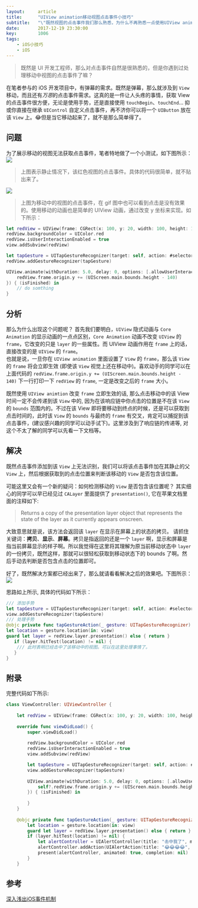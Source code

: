 ```yaml
---
layout:     article
title:      "UIView animation移动视图点击事件小技巧"
subtitle:   "\"既然视图的点击事件我们那么熟悉，为什么不再熟悉一点使用UIView animation移动视图的点击事件呢？你还可以趁机深入一下Core Animation的细微差别。\""
date:       2017-12-19 23:30:00
key:        1006
tags:
    - iOS小技巧
    - iOS
---
```


> 既然是 UI 开发工程师，那么对点击事件自然是很熟悉的，但是你遇到过处理移动中视图的点击事件了嘛？<!--more-->

在笔者参与的 iOS 开发项目中，有弹幕的需求。既然是弹幕，那么就涉及到 `View` 移动，而且还有*万恶*的点击事件需求。这真的是一件让人头疼的事情，获取 View 的点击事件很方便，无论是使用手势，还是直接使用 `touchBegin`、`touchEnd`... 抑或你直接在继承 `UIControl` 自定义点击事件，再不济你可以将一个 `UIButton` 放在该 `View` 上。😂但是当它移动起来了，就不是那么简单得了。

## 问题
为了展示移动的视图无法获取点击事件，笔者特地做了一个小测试，如下图所示：
![](https://user-images.githubusercontent.com/9990834/34166489-01db592c-e51a-11e7-968c-16979a6c8a9f.gif)
> 上图表示静止情况下，该红色视图的点击事件。具体的代码很简单，就不贴出来了。

![](https://user-images.githubusercontent.com/9990834/34166729-9f73230e-e51a-11e7-9ea0-7e43552a02fc.gif)
> 上图为移动中的视图的点击事件，在 gif 图中也可以看到点击是没有效果的。使用移动的动画也是简单的 UIView 动画，通过改变 y 坐标来实现。如下所示：

```swift
let redView = UIView(frame: CGRect(x: 100, y: 20, width: 100, height: 100))
redView.backgroundColor = UIColor.red
redView.isUserInteractionEnabled = true
view.addSubview(redView)

let tapGesture = UITapGestureRecognizer(target: self, action: #selector(tapGestureAction(_:)))
redView.addGestureRecognizer(tapGesture)

UIView.animate(withDuration: 5.0, delay: 0, options: [.allowUserInteraction, .autoreverse, .repeat], animations: {
    redView.frame.origin.y += (UIScreen.main.bounds.height - 140)
}) { (isFinished) in
    // do somthing      
}
```

## 分析
那么为什么出现这个问题呢？
首先我们要明白，`UIView` 隐式动画与 `Core Animation` 的显示动画的一点点区别，`Core Animation` 动画不改变 `UIView` 的 `frame`，它改变的只是 `layer` 的一些属性。而 UIView 动画作用在 `frame` 上的话，直接改变的是 `UIView` 的 `frame`。  
也就是说，一旦你在 `UIView animation` 里面设置了 `View` 的 `frame`，那么该 `View` 的 `frame` 将会立即生效 (即使该 `View` 视觉上还在移动中)。喜欢动手的同学可以在上面代码的 `redView.frame.origin.y += (UIScreen.main.bounds.height - 140)` 下一行打印一下 `redView` 的 `frame`, 一定是改变之后的 `frame` 大小。

既然使用 `UIView animtion` 改变 `frame` 立即生效的话, 那么点击移动中的该 View 时间一定不会传递到该 `View` 中的, 因为在该响应链中你点击的位置是不在该 `View` 的 `bounds` 范围内的。不过在该 View 即将要移动到终点的时候，还是可以获取到点击时间的，此时该 `View` 的 `bounds` 与最终的 `frame` 有交叉，肯定可以捕捉到该点击事件，(建议感兴趣的同学可以动手试下)。这里涉及到了响应链的传递等, 对这个不太了解的同学可以先看一下文档等。

## 解决
既然点击事件添加到该 `View` 上无法识别，我们可以将该点击事件加在其静止的父 `View` 上，然后根据获取到的点击位置来判断该移动的 `View` 是否包含该位置。

可能这里又会有一个新的疑问：如何检测移动的 `View` 是否包含该位置呢？
其实细心的同学可以早已经见过 `CALayer` 里面提供了 `presentation()`, 它在苹果文档里面的注释如下:
> Returns a copy of the presentation layer object that represents the state of the layer as it currently appears onscreen.

大致意思就是说，该方法会返回该 `layer` 在显示在屏幕上的状态的拷贝。
请抓住关键词：**拷贝**、**显示**、**屏幕**。拷贝是指返回的还是一个 `layer` 啊，显示和屏幕是指当前屏幕显示的样子啊。所以我觉得在这里将其理解为原当前移动状态中 `layer` 的一份拷贝，既然这样，那就可以很轻松获取到移动状态下的 bounds 了啊。然后手动去判断是否包含点击的位置即可。

好了，既然解决方案都已经出来了，那么就请看看解决之后的效果吧。下图所示：
![](https://user-images.githubusercontent.com/9990834/34170040-632ad23e-e524-11e7-93df-37be24b77253.gif)

思路如上所示, 具体的代码如下所示：

```swift
/// 添加手势
let tapGesture = UITapGestureRecognizer(target: self, action: #selector(tapGestureAction(_:)))
view.addGestureRecognizer(tapGesture)
/// 处理手势
@objc private func tapGestureAction(_ gesture: UITapGestureRecognizer) {
let location = gesture.location(in: view)
guard let layer = redView.layer.presentation() else { return }
   if (layer.hitTest(location) != nil) {
   	/// 此时表明已经击中了该移动中的视图。可以在这里处理事情了。 
   }
}
```


## 附录

完整代码如下所示:

```swift
class ViewController: UIViewController {
   
    let redView = UIView(frame: CGRect(x: 100, y: 20, width: 100, height: 100))
    
    override func viewDidLoad() {
        super.viewDidLoad()
        
        redView.backgroundColor = UIColor.red
        redView.isUserInteractionEnabled = true
        view.addSubview(redView)

        let tapGesture = UITapGestureRecognizer(target: self, action: #selector(tapGestureAction(_:)))
        view.addGestureRecognizer(tapGesture)
        
        UIView.animate(withDuration: 5.0, delay: 0, options: [.allowUserInteraction, .autoreverse, .repeat], animations: { [weak self] in
            self?.redView.frame.origin.y += (UIScreen.main.bounds.height - 140)
        }) { (isFinished) in
            
        }
    }
    
    @objc private func tapGestureAction(_ gesture: UITapGestureRecognizer) {
        let location = gesture.location(in: view)
        guard let layer = redView.layer.presentation() else { return }
        if (layer.hitTest(location) != nil) {
            let alertController = UIAlertController(title: "击中我了", message: nil, preferredStyle: .alert)
            alertController.addAction(UIAlertAction(title: "😂😂😂😂", style: .default, handler: nil))
            present(alertController, animated: true, completion: nil)
        }
    }
```

## 参考
[深入浅出iOS事件机制](http://zhoon.github.io/ios/2015/04/12/ios-event.html)


